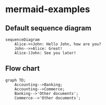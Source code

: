 # mermaid-examples

## Default sequence diagram

```mermaid
sequenceDiagram
    Alice->>John: Hello John, how are you?
    John-->>Alice: Great!
    Alice-)John: See you later!
```

## Flow chart

```mermaid
graph TD;
    Accounting-->Banking;
    Accounting-->Commerce;
    Banking-->'Other documents';
    Commerce-->'Other documents';
```
